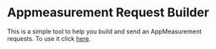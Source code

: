 # Appmeasurement Request Builder
This is a simple tool to help you build and send an AppMeasurement requests. To use it click [here][1].

[1]: https://liljenback.github.io/appmeasurement-request-builder
